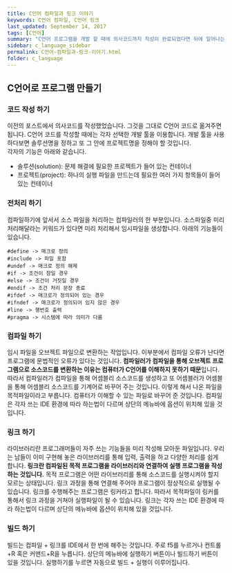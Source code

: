 ```yaml
---
title: C언어 컴파일과 링크 이야기
keywords: C언어 컴파일, C언어 링크
last_updated: September 14, 2017
tags: [C언어]
summary: "C언어 프로그램을 개발 할 때에 의사코드까지 작성이 완료되었다면 뒤에 일어나는 일인 컴파일과 링크에 대한 설명을 합니다."
sidebar: c_language_sidebar
permalink: C언어-컴파일과-링크-이야기.html
folder: c_language
---
```


## C언어로 프로그램 만들기

### 코드 작성 하기

이전의 포스트에서 의사코드를 작성했었습니다. 그것을 그대로 C언어 코드로 옮겨주면 됩니다. C언어 코드를 작성할 때에는 각자 선택한 개발 툴을 이용합니다. 개발 툴을 사용하다보면 솔루션명을 정하고 또 그 안에 프로젝트명을 정해야 할 것입니다.  
각자의 기능은 아래와 같습니다.
- 솔루션(solution): 문제 해결에 필요한 프로젝트가 들어 있는 컨테이너
- 프로젝트(project): 하나의 실행 파일을 만드는데 필요한 여러 가지 항목들이 들어 있는 컨테이너

### 전처리 하기

컴파일하기에 앞서서 소스 파일을 처리하는 컴파일러의 한 부분입니다. 소스파일중 미리 처리해달라는 키워드가 있다면 미리 처리해서 임시파일을 생성합니다. 아래의 기능들이 있습니다.

```
#define -> 매크로 정의
#include -> 파일 포함
#undef -> 매크로 정의 해제
#if -> 조건이 참일 경우
#else -> 조건이 거짓일 경우
#endif -> 조건 처리 문장 종료
#ifdef -> 매크로가 정의되어 있는 경우 
#ifndef -> 매크로가 정의되어 있지 않은 경우 
#line -> 행번호 출력
#pragma -> 시스템에 따라 의미가 다름
```

### 컴파일 하기

임시 파일을 오브젝트 파일으로 변환하는 작업입니다. 이부분에서 컴파일 오류가 난다면 프로그램에 문법적인 오류가 있다는 것입니다. **컴파일러가 컴파일을 통해 오브젝트 프로그램으로 소스코드를 변환하는 이유는 컴퓨터가 C언어를 이해하지 못하기 때문**입니다. 따라서 컴파일러가 컴파일을 통해 어셈블리 소스코드를 생성하고 또 어셈블러가 어셈블을 통해 어셈블리 소스코드를 기계어로 바꾸어 주는 것입니다. 이렇게 해서 나온 파일을 목적파일이라고 부릅니다. 컴퓨터가 이해할 수 있는 파일로 바꾸어 준 것입니다. 컴파일은 각자 쓰는 IDE 환경에 따라 하는법이 다르며 상단의 메뉴바에 옵션이 위치해 있을 것입니다.

### 링크 하기
 
라이브러리란 프로그래머들이 자주 쓰는 기능들을 미리 작성해 모아둔 파일입니다. 우리는 남들이 이미 구현해 놓은 라이브러리를 통해 입력, 출력을 하고 다양한 처리를 쉽게 합니다. **링크란 컴파일된 목적 프로그램을 라이브러리와 연결하여 실행 프로그램을 작성하는 것입니다.** 목적 프로그램은 어떤 라이브러리를 통해 소스코드를 실행시켜야 할지 모르는 상태입니다. 링크 과정을 통해 연결해 주어야 프로그램이 정상적으로 실행될 수 있습니다. 링크를 수행해주는 프로그램은 링커라고 합니다. 따라서 목적파일이 링커를 통해서 링크 과정을 거쳐야 실행파일이 될 수 있습니다. 링크는 각자 쓰는 IDE 환경에 따라 하는법이 다르며 상단의 메뉴바에 옵션이 위치해 있을 것입니다.

### 빌드 하기

빌드는 컴파일 + 링크를 IDE에서 한 번에 해주는 것입니다. 주로 f5를 누르거나 컨트롤+R 혹은 커맨드+R을 누릅니다. 상단의 메뉴바에 실행하기 버튼이나 빌드하기 버튼이 있을 것입니다. 실행하기를 누르면 자동으로 빌드 + 실행이 이루어집니다.